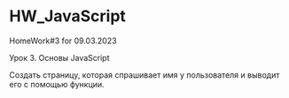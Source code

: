 # HW_JavaScript
HomeWork#3 for 09.03.2023

Урок 3. Основы JavaScript

Создать страницу, которая спрашивает имя у пользователя и выводит его с помощью функции.
